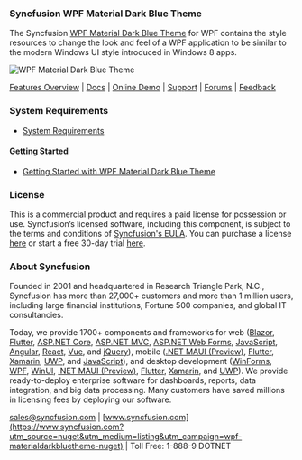 ### Syncfusion WPF Material Dark Blue Theme
The Syncfusion [WPF Material Dark Blue Theme](https://www.syncfusion.com/wpf-controls/themestudio?utm_source=nuget&utm_medium=listing&utm_campaign=wpf-materialdarkbluetheme-nuget) for WPF contains the style resources to change the look and feel of a WPF application to be similar to the modern Windows UI style introduced in Windows 8 apps.

![WPF Material Dark Blue Theme](https://cdn.syncfusion.com/nuget-readme/wpf/wpf-materialdarkblue.png)

[Features Overview](https://www.syncfusion.com/wpf-controls/themestudio?utm_source=nuget&utm_medium=listing&utm_campaign=wpf-materialdarkbluetheme-nuget) | [Docs](https://help.syncfusion.com/wpf/themes/skin-manager?utm_source=nuget&utm_medium=listing&utm_campaign=wpf-materialdarkbluetheme-nuget) | [Online Demo](https://github.com/syncfusion/wpf-demos?utm_source=nuget&utm_medium=listing&utm_campaign=wpf-materialdarkbluetheme-nuget) | [Support](https://www.syncfusion.com/support/directtrac/incidents/newincident?utm_source=nuget&utm_medium=listing&utm_campaign=wpf-materialdarkbluetheme-nuget) | [Forums](https://www.syncfusion.com/forums/wpf?utm_source=nuget&utm_medium=listing&utm_campaign=wpf-materialdarkbluetheme-nuget) | [Feedback](https://www.syncfusion.com/feedback/wpf?utm_source=nuget&utm_medium=listing&utm_campaign=wpf-materialdarkbluetheme-nuget)

### System Requirements

* [System Requirements](https://help.syncfusion.com/wpf/installation/system-requirements?utm_source=nuget&utm_medium=listing&utm_campaign=wpf-materialdarkbluetheme-nuget)

#### Getting Started

* [Getting Started with WPF Material Dark Blue Theme](https://help.syncfusion.com/wpf/themes/skin-manager?utm_source=nuget&utm_medium=listing&utm_campaign=wpf-materialdarkbluetheme-nuget)

### License

This is a commercial product and requires a paid license for possession or use. Syncfusion’s licensed software, including this component, is subject to the terms and conditions of [Syncfusion's EULA](https://www.syncfusion.com/eula/es/?utm_source=nuget&utm_medium=listing&utm_campaign=wpf-materialdarkbluetheme-nuget). You can purchase a license [here](https://www.syncfusion.com/sales/products?utm_source=nuget&utm_medium=listing&utm_campaign=wpf-materialdarkbluetheme-nuget) or start a free 30-day trial [here](https://www.syncfusion.com/account/manage-trials/start-trials?utm_source=nuget&utm_medium=listing&utm_campaign=wpf-materialdarkbluetheme-nuget).

### About Syncfusion

Founded in 2001 and headquartered in Research Triangle Park, N.C., Syncfusion has more than 27,000+ customers and more than 1 million users, including large financial institutions, Fortune 500 companies, and global IT consultancies.
 
Today, we provide 1700+ components and frameworks for web ([Blazor](https://www.syncfusion.com/blazor-components?utm_source=nuget&utm_medium=listing&utm_campaign=wpf-materialdarkbluetheme-nuget), [Flutter](https://www.syncfusion.com/flutter-widgets?utm_source=nuget&utm_medium=listing&utm_campaign=wpf-materialdarkbluetheme-nuget), [ASP.NET Core](https://www.syncfusion.com/aspnet-core-ui-controls?utm_source=nuget&utm_medium=listing&utm_campaign=wpf-materialdarkbluetheme-nuget), [ASP.NET MVC](https://www.syncfusion.com/aspnet-mvc-ui-controls?utm_source=nuget&utm_medium=listing&utm_campaign=wpf-materialdarkbluetheme-nuget), [ASP.NET Web Forms](https://www.syncfusion.com/jquery/aspnet-webforms-ui-controls?utm_source=nuget&utm_medium=listing&utm_campaign=wpf-materialdarkbluetheme-nuget), [JavaScript](https://www.syncfusion.com/javascript-ui-controls?utm_source=nuget&utm_medium=listing&utm_campaign=wpf-materialdarkbluetheme-nuget), [Angular](https://www.syncfusion.com/angular-ui-components?utm_source=nuget&utm_medium=listing&utm_campaign=wpf-materialdarkbluetheme-nuget), [React](https://www.syncfusion.com/react-ui-components?utm_source=nuget&utm_medium=listing&utm_campaign=wpf-materialdarkbluetheme-nuget), [Vue](https://www.syncfusion.com/vue-ui-components?utm_source=nuget&utm_medium=listing&utm_campaign=wpf-materialdarkbluetheme-nuget), and [jQuery](https://www.syncfusion.com/jquery-ui-widgets?utm_source=nuget&utm_medium=listing&utm_campaign=wpf-materialdarkbluetheme-nuget)), mobile ([.NET MAUI (Preview)](https://www.syncfusion.com/maui-controls?utm_source=nuget&utm_medium=listing&utm_campaign=wpf-materialdarkbluetheme-nuget), [Flutter](https://www.syncfusion.com/flutter-widgets?utm_source=nuget&utm_medium=listing&utm_campaign=wpf-materialdarkbluetheme-nuget), [Xamarin](https://www.syncfusion.com/xamarin-ui-controls?utm_source=nuget&utm_medium=listing&utm_campaign=wpf-materialdarkbluetheme-nuget), [UWP](https://www.syncfusion.com/uwp-ui-controls?utm_source=nuget&utm_medium=listing&utm_campaign=wpf-materialdarkbluetheme-nuget), and [JavaScript](https://www.syncfusion.com/javascript-ui-controls?utm_source=nuget&utm_medium=listing&utm_campaign=wpf-materialdarkbluetheme-nuget)), and desktop development ([WinForms](https://www.syncfusion.com/winforms-ui-controls?utm_source=nuget&utm_medium=listing&utm_campaign=wpf-materialdarkbluetheme-nuget), [WPF](https://www.syncfusion.com/wpf-controls?utm_source=nuget&utm_medium=listing&utm_campaign=wpf-materialdarkbluetheme-nuget), [WinUI](https://www.syncfusion.com/winui-controls?utm_source=nuget&utm_medium=listing&utm_campaign=wpf-materialdarkbluetheme-nuget), [.NET MAUI (Preview)](https://www.syncfusion.com/maui-controls?utm_source=nuget&utm_medium=listing&utm_campaign=wpf-materialdarkbluetheme-nuget), [Flutter](https://www.syncfusion.com/flutter-widgets?utm_source=nuget&utm_medium=listing&utm_campaign=wpf-materialdarkbluetheme-nuget), [Xamarin](https://www.syncfusion.com/xamarin-ui-controls?utm_source=nuget&utm_medium=listing&utm_campaign=wpf-materialdarkbluetheme-nuget), and [UWP](https://www.syncfusion.com/uwp-ui-controls?utm_source=nuget&utm_medium=listing&utm_campaign=wpf-materialdarkbluetheme-nuget)). We provide ready-to-deploy enterprise software for dashboards, reports, data integration, and big data processing. Many customers have saved millions in licensing fees by deploying our software.

[sales@syncfusion.com](mailto:sales@syncfusion.com?Subject=Syncfusion%20WPF%20MaterialDarkBlue%20Theme%20-%20NuGet) | [www.syncfusion.com](https://www.syncfusion.com?utm_source=nuget&utm_medium=listing&utm_campaign=wpf-materialdarkbluetheme-nuget) | Toll Free: 1-888-9 DOTNET


